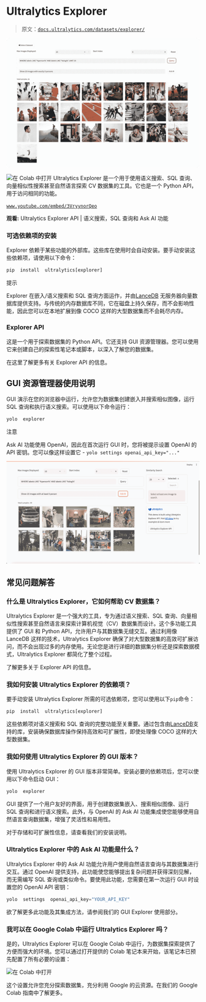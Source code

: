 # Ultralytics Explorer

> 原文：[`docs.ultralytics.com/datasets/explorer/`](https://docs.ultralytics.com/datasets/explorer/)

![Ultralytics Explorer 屏幕截图 1](img/16813c5c76de99fa62271e29dc570958.png)

![在 Colab 中打开](https://colab.research.google.com/github/ultralytics/ultralytics/blob/main/docs/en/datasets/explorer/explorer.ipynb) Ultralytics Explorer 是一个用于使用语义搜索、SQL 查询、向量相似性搜索甚至自然语言探索 CV 数据集的工具。它也是一个 Python API，用于访问相同的功能。

[`www.youtube.com/embed/3VryynorQeo`](https://www.youtube.com/embed/3VryynorQeo)

**观看:** Ultralytics Explorer API | 语义搜索，SQL 查询和 Ask AI 功能

### 可选依赖项的安装

Explorer 依赖于某些功能的外部库。这些库在使用时会自动安装。要手动安装这些依赖项，请使用以下命令：

```py
pip  install  ultralytics[explorer] 
```

提示

Explorer 在嵌入/语义搜索和 SQL 查询方面运作，并由[LanceDB](https://lancedb.com/) 无服务器向量数据库提供支持。与传统的内存数据库不同，它在磁盘上持久保存，而不会影响性能，因此您可以在本地扩展到像 COCO 这样的大型数据集而不会耗尽内存。

### Explorer API

这是一个用于探索数据集的 Python API。它还支持 GUI 资源管理器。您可以使用它来创建自己的探索性笔记本或脚本，以深入了解您的数据集。

在这里了解更多有关 Explorer API 的信息。

## GUI 资源管理器使用说明

GUI 演示在您的浏览器中运行，允许您为数据集创建嵌入并搜索相似图像，运行 SQL 查询和执行语义搜索。可以使用以下命令运行：

```py
yolo  explorer 
```

注意

Ask AI 功能使用 OpenAI，因此在首次运行 GUI 时，您将被提示设置 OpenAI 的 API 密钥。您可以像这样设置它 - `yolo settings openai_api_key="..."`

![Ultralytics Explorer OpenAI 集成](img/9fb0ad10c094a36f84bf5fe39589baf7.png)

## 常见问题解答

### 什么是 Ultralytics Explorer，它如何帮助 CV 数据集？

Ultralytics Explorer 是一个强大的工具，专为通过语义搜索、SQL 查询、向量相似性搜索甚至自然语言来探索计算机视觉（CV）数据集而设计。这个多功能工具提供了 GUI 和 Python API，允许用户与其数据集无缝交互。通过利用像 LanceDB 这样的技术，Ultralytics Explorer 确保了对大型数据集的高效可扩展访问，而不会出现过多的内存使用。无论您是进行详细的数据集分析还是探索数据模式，Ultralytics Explorer 都简化了整个过程。

了解更多关于 Explorer API 的信息。

### 我如何安装 Ultralytics Explorer 的依赖项？

要手动安装 Ultralytics Explorer 所需的可选依赖项，您可以使用以下`pip`命令：

```py
pip  install  ultralytics[explorer] 
```

这些依赖项对语义搜索和 SQL 查询的完整功能至关重要。通过包含由[LanceDB](https://lancedb.com/)支持的库，安装确保数据库操作保持高效和可扩展性，即使处理像 COCO 这样的大型数据集。

### 我如何使用 Ultralytics Explorer 的 GUI 版本？

使用 Ultralytics Explorer 的 GUI 版本非常简单。安装必要的依赖项后，您可以使用以下命令启动 GUI：

```py
yolo  explorer 
```

GUI 提供了一个用户友好的界面，用于创建数据集嵌入、搜索相似图像、运行 SQL 查询和进行语义搜索。此外，与 OpenAI 的 Ask AI 功能集成使您能够使用自然语言查询数据集，增强了灵活性和易用性。

对于存储和可扩展性信息，请查看我们的安装说明。

### Ultralytics Explorer 中的 Ask AI 功能是什么？

Ultralytics Explorer 中的 Ask AI 功能允许用户使用自然语言查询与其数据集进行交互。通过 OpenAI 提供支持，此功能使您能够提出复杂问题并获得深刻见解，而无需编写 SQL 查询或类似命令。要使用此功能，您需要在第一次运行 GUI 时设置您的 OpenAI API 密钥：

```py
yolo  settings  openai_api_key="YOUR_API_KEY" 
```

欲了解更多此功能及其集成方法，请参阅我们的 GUI Explorer 使用部分。

### 我可以在 Google Colab 中运行 Ultralytics Explorer 吗？

是的，Ultralytics Explorer 可以在 Google Colab 中运行，为数据集探索提供了方便而强大的环境。您可以通过打开提供的 Colab 笔记本来开始，该笔记本已预先配置了所有必要的设置：

![在 Colab 中打开](https://colab.research.google.com/github/ultralytics/ultralytics/blob/main/docs/en/datasets/explorer/explorer.ipynb)

这个设置允许您充分探索数据集，充分利用 Google 的云资源。在我们的 Google Colab 指南中了解更多。
